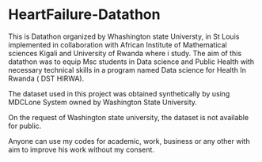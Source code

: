 # HeartFailure-Datathon
This is Datathon organized by Whashington state Universty, in St Louis implemented in collaboration with African Institute of Mathematical sciences Kigali and University of Rwanda where i study. The aim of this datathon was to equip Msc students in Data science and Public Health with necessary technical skills in a program named Data science for Health In Rwanda ( DST HIRWA). 

The dataset used in this project was obtained synthetically by using MDCLone System owned by Washington State University. 

On the request of Washington state university, the dataset is not available for public.

Anyone can use my codes for academic, work, business or any other with aim to improve his work without my consent.
